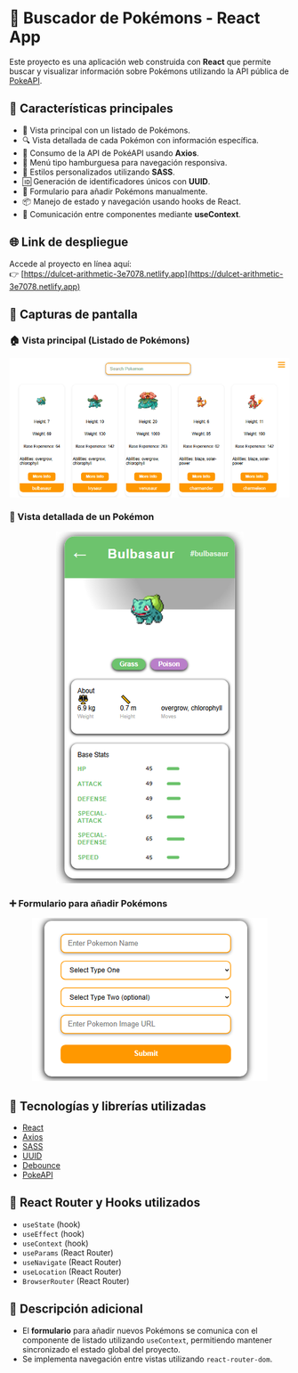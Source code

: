 # 🧭 Buscador de Pokémons - React App

Este proyecto es una aplicación web construida con **React** que permite buscar y visualizar información sobre Pokémons utilizando la API pública de [PokeAPI](https://pokeapi.co/).

## 🚀 Características principales

- 🧾 Vista principal con un listado de Pokémons.
- 🔍 Vista detallada de cada Pokémon con información específica.
- 🔄 Consumo de la API de PokéAPI usando **Axios**.
- 🍔 Menú tipo hamburguesa para navegación responsiva.
- 🎨 Estilos personalizados utilizando **SASS**.
- 🆔 Generación de identificadores únicos con **UUID**.
- 📝 Formulario para añadir Pokémons manualmente.
- 📦 Manejo de estado y navegación usando hooks de React.
- 🔗 Comunicación entre componentes mediante **useContext**.

## 🌐 Link de despliegue

Accede al proyecto en línea aquí:  
👉 [https://dulcet-arithmetic-3e7078.netlify.app](https://dulcet-arithmetic-3e7078.netlify.app) 

## 📸 Capturas de pantalla

### 🏠 Vista principal (Listado de Pokémons)

<div align="center">
  <img src="./src/assets/principal.gif" alt="Vista Principal" />
</div>

### 📄 Vista detallada de un Pokémon

<div align="center">
  <img src="./src/assets/details.png" alt="Vista Detallada" />
</div>

### ➕ Formulario para añadir Pokémons

<div align="center">
  <img src="./src/assets/form.png" alt="Formulario" />
</div>

## 🧰 Tecnologías y librerías utilizadas

- [React](https://reactjs.org/)
- [Axios](https://axios-http.com/)
- [SASS](https://sass-lang.com/)
- [UUID](https://www.npmjs.com/package/uuid)
- [Debounce](https://www.npmjs.com/package/use-debounce)
- [PokeAPI](https://pokeapi.co/)

## 🧠 React Router y Hooks utilizados

- `useState` (hook)
- `useEffect` (hook)
- `useContext` (hook)
- `useParams` (React Router)
- `useNavigate` (React Router)
- `useLocation` (React Router)
- `BrowserRouter` (React Router)

## 📝 Descripción adicional

- El **formulario** para añadir nuevos Pokémons se comunica con el componente de listado utilizando `useContext`, permitiendo mantener sincronizado el estado global del proyecto.
- Se implementa navegación entre vistas utilizando `react-router-dom`.